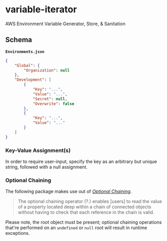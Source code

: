 # variable-iterator #

AWS Environment Variable Generator, Store, &amp; Sanitation 

## Schema ##

**`Environments.json`**

```json
{
    "Global": {
        "Organization": null
    },
    "Development": [
        {
            "Key": "...",
            "Value": "...",
            "Secret": null,
            "Overwrite": false
        },
        {
            "Key": "...",
            "Value": "..."
        }
    ]
}
```

### Key-Value Assignment(s) ###

In order to require user-input, specify the key as an arbitrary but unique string,
followed with a null assignment.

### Optional Chaining ###

The following package makes use out of [*Optional Chaining*](https://developer.mozilla.org/en-US/docs/Web/JavaScript/Reference/Operators/Optional_chaining).

> The optional chaining operator (?.) enables [users] to read the value of a property located deep within a chain of connected objects without having to check 
> that each reference in the chain is valid.

Please note, the root object must be present; optional chaining operations
that're performed on an `undefined` or `null` root will result in
runtime exceptions.